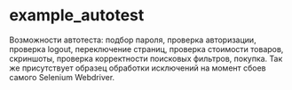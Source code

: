 # example_autotest
Возможности автотеста: подбор пароля, проверка авторизации, проверка logout, переключение страниц, проверка стоимости товаров, скриншоты, проверка корректности поисковых фильтров, покупка. Так же присутствует образец обработки исключений на момент сбоев самого Selenium Webdriver.
